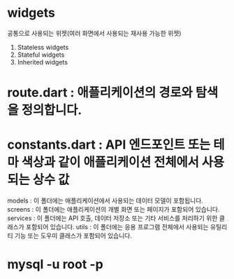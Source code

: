# widgets
공통으로 사용되는 위젯(여러 화면에서 사용되는 재사용 가능한 위젯)
1. Stateless widgets
2. Stateful widgets
3. Inherited widgets

# route.dart : 애플리케이션의 경로와 탐색을 정의합니다.
# constants.dart : API 엔드포인트 또는 테마 색상과 같이 애플리케이션 전체에서 사용되는 상수 값


   models : 이 폴더에는 애플리케이션에서 사용되는 데이터 모델이 포함됩니다.
   screens : 이 폴더에는 애플리케이션의 개별 화면 또는 페이지가 포함되어 있습니다.
   services : 이 폴더에는 API 호출, 데이터 저장소 또는 기타 서비스를 처리하기 위한 클래스가 포함되어 있습니다.
   utils : 이 폴더에는 응용 프로그램 전체에서 사용되는 유틸리티 기능 또는 도우미 클래스가 포함되어 있습니다.
   
#  mysql -u root -p